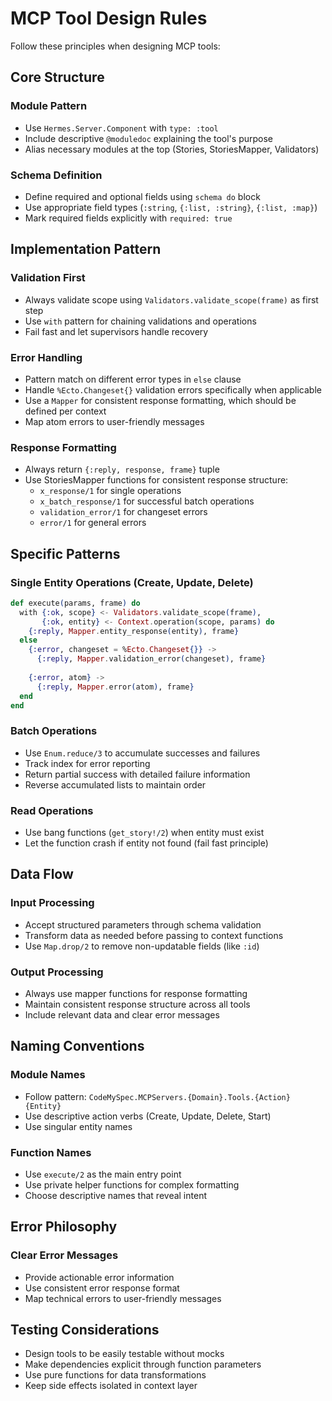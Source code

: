 # MCP Tool Design Rules

Follow these principles when designing MCP tools:

## Core Structure

### Module Pattern
- Use `Hermes.Server.Component` with `type: :tool`
- Include descriptive `@moduledoc` explaining the tool's purpose
- Alias necessary modules at the top (Stories, StoriesMapper, Validators)

### Schema Definition
- Define required and optional fields using `schema do` block
- Use appropriate field types (`:string`, `{:list, :string}`, `{:list, :map}`)
- Mark required fields explicitly with `required: true`

## Implementation Pattern

### Validation First
- Always validate scope using `Validators.validate_scope(frame)` as first step
- Use `with` pattern for chaining validations and operations
- Fail fast and let supervisors handle recovery

### Error Handling
- Pattern match on different error types in `else` clause
- Handle `%Ecto.Changeset{}` validation errors specifically when applicable
- Use a `Mapper` for consistent response formatting, which should be defined per context
- Map atom errors to user-friendly messages

### Response Formatting
- Always return `{:reply, response, frame}` tuple
- Use StoriesMapper functions for consistent response structure:
  - `x_response/1` for single operations
  - `x_batch_response/1` for successful batch operations
  - `validation_error/1` for changeset errors
  - `error/1` for general errors

## Specific Patterns

### Single Entity Operations (Create, Update, Delete)
```elixir
def execute(params, frame) do
  with {:ok, scope} <- Validators.validate_scope(frame),
       {:ok, entity} <- Context.operation(scope, params) do
    {:reply, Mapper.entity_response(entity), frame}
  else
    {:error, changeset = %Ecto.Changeset{}} ->
      {:reply, Mapper.validation_error(changeset), frame}
    
    {:error, atom} ->
      {:reply, Mapper.error(atom), frame}
  end
end
```

### Batch Operations
- Use `Enum.reduce/3` to accumulate successes and failures
- Track index for error reporting
- Return partial success with detailed failure information
- Reverse accumulated lists to maintain order

### Read Operations
- Use bang functions (`get_story!/2`) when entity must exist
- Let the function crash if entity not found (fail fast principle)

## Data Flow

### Input Processing
- Accept structured parameters through schema validation
- Transform data as needed before passing to context functions
- Use `Map.drop/2` to remove non-updatable fields (like `:id`)

### Output Processing  
- Always use mapper functions for response formatting
- Maintain consistent response structure across all tools
- Include relevant data and clear error messages

## Naming Conventions

### Module Names
- Follow pattern: `CodeMySpec.MCPServers.{Domain}.Tools.{Action}{Entity}`
- Use descriptive action verbs (Create, Update, Delete, Start)
- Use singular entity names

### Function Names
- Use `execute/2` as the main entry point
- Use private helper functions for complex formatting
- Choose descriptive names that reveal intent

## Error Philosophy

### Clear Error Messages
- Provide actionable error information
- Use consistent error response format
- Map technical errors to user-friendly messages

## Testing Considerations

- Design tools to be easily testable without mocks
- Make dependencies explicit through function parameters
- Use pure functions for data transformations
- Keep side effects isolated in context layer